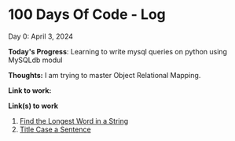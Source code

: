 # 100 Days Of Code - Log

Day 0: April 3, 2024

**Today's Progress**: Learning to write mysql queries on python using MySQLdb modul

**Thoughts:** I am trying to master Object Relational Mapping.

**Link to work:** 

**Link(s) to work**
1. [Find the Longest Word in a String](https://www.freecodecamp.com/challenges/find-the-longest-word-in-a-string)
2. [Title Case a Sentence](https://www.freecodecamp.com/challenges/title-case-a-sentence)
